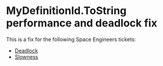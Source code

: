 # MyDefinitionId.ToString performance and deadlock fix

This is a fix for the following Space Engineers tickets:
- [Deadlock](https://support.keenswh.com/spaceengineers/pc/topic/27997-servers-deadlocked-on-load)
- [Slowness](https://support.keenswh.com/spaceengineers/pc/topic/24210-performance-pre-calculate-or-cache-mydefinitionid-tostring-results)
